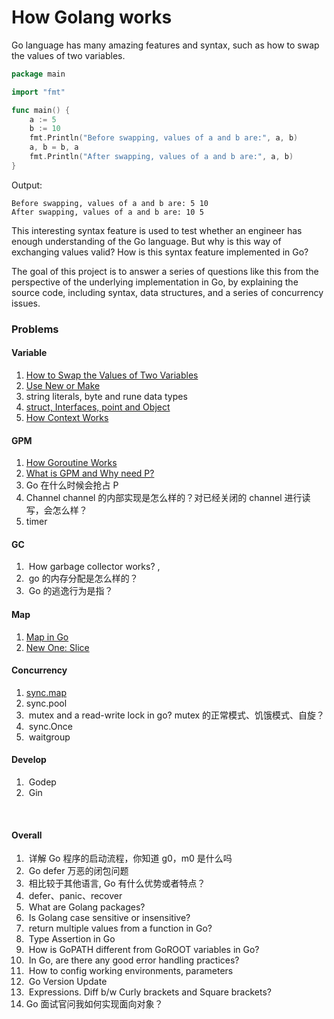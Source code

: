 # How Golang works



Go language has many amazing features and syntax, such as how to swap the values of two variables.

```go
package main

import "fmt"

func main() {
    a := 5
    b := 10
    fmt.Println("Before swapping, values of a and b are:", a, b)
    a, b = b, a
    fmt.Println("After swapping, values of a and b are:", a, b)
}
```

Output:

```
Before swapping, values of a and b are: 5 10
After swapping, values of a and b are: 10 5
```



This interesting syntax feature is used to test whether an engineer has enough understanding of the Go language. But why is this way of exchanging values valid? How is this syntax feature implemented in Go?

The goal of this project is to answer a series of questions like this from the perspective of the underlying implementation in Go, by explaining the source code, including syntax, data structures, and a series of concurrency issues.



### Problems

#### Variable

1. [How to Swap the Values of Two Variables](problems/swap-the-values-of-two-variables.md)
2. [Use New or Make](problems/use-new-or-make.md)
3. string literals, byte and rune data types
4. [struct, Interfaces,  point and Object](problems/struct.md)
5. [How Context Works](problems/how-context-works.md)



#### GPM

1. [How Goroutine Works](problems/how-goroutine-works.md)
2. [What is GPM and Why need P?](problems/what-is-gpm-and-why-need-p.md)
3. Go 在什么时候会抢占 P
4. Channel channel 的内部实现是怎么样的？对已经关闭的 channel 进行读写，会怎么样？
5. timer



#### GC

1. ​    How garbage collector works? ,
2. ​    go 的内存分配是怎么样的？
3. ​    Go 的逃逸行为是指？



#### Map

1. [Map in Go](problems/map-in-go.md)
2. [New One: Slice](problems/new-one-slice.md)



#### Concurrency

1. [sync.map](problems/sync-map.md)
2.   sync.pool
3. ​    mutex and a read-write lock in go? mutex 的正常模式、饥饿模式、自旋？
4. ​    sync.Once
5. ​    waitgroup 



#### Develop

1. ​    Godep
2. ​    Gin

​    

#### Overall

1. ​    详解 Go 程序的启动流程，你知道 g0，m0 是什么吗
2. ​    Go defer 万恶的闭包问题
3. ​    相比较于其他语言, Go 有什么优势或者特点？
4. ​    defer、panic、recover 
5. ​    What are Golang packages?
6. ​    Is Golang case sensitive or insensitive?
7. ​    return multiple values from a function in Go?
8. ​    Type Assertion in Go
9. ​    How is GoPATH different from GoROOT variables in Go?
10. ​    In Go, are there any good error handling practices?
11. ​    How to config working environments, parameters
12. ​    Go Version Update
13. ​    Expressions. Diff b/w Curly brackets and Square brackets?
14. Go 面试官问我如何实现面向对象？
